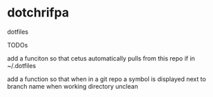 dotchrifpa
==========

dotfiles

TODOs

add a funciton so that cetus automatically pulls from this repo if in ~/.dotfiles

add a function so that when in a git repo a symbol is displayed next to branch name when working directory unclean
